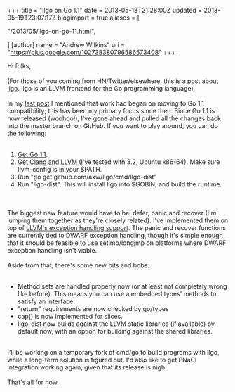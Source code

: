 +++
title = "llgo on Go 1.1"
date = 2013-05-18T21:28:00Z
updated = 2013-05-19T23:07:17Z
blogimport = true 
aliases = [

  "/2013/05/llgo-on-go-11.html",

]
[author]
	name = "Andrew Wilkins"
	uri = "https://plus.google.com/102738380796586573408"
+++

Hi folks,<br /><br />(For those of you coming from HN/Twitter/elsewhere, this is a post about <a href="https://github.com/axw/llgo">llgo</a>. llgo is an LLVM frontend for the Go programming language).<br /><br />In my <a href="http://blog.awilkins.id.au/2013/03/llgo-update-12.html">last post</a> I mentioned that work had began on moving to Go 1.1 compatibility; this has been my primary focus since then. Since Go 1.1 is now released (woohoo!), I've gone ahead and pulled all the changes back into the master branch on GitHub. If you want to play around, you can do the following:<br /><br /><ol><li><a href="http://golang.org/doc/install">Get Go 1.1</a>.</li><li><a href="http://llvm.org/releases/">Get Clang and LLVM</a> (I've tested with 3.2, Ubuntu x86-64). Make sure llvm-config is in your $PATH.</li><li>Run "go get github.com/axw/llgo/cmd/llgo-dist"</li><li>Run "llgo-dist". This will install llgo into $GOBIN, and build the runtime.</li></ol><div><br /></div><br />The biggest new feature would have to be: defer, panic and recover (I'm lumping them together as they're closely related). I've implemented them on top of <a href="http://llvm.org/docs/ExceptionHandling.html">LLVM's exception handling support</a>. The panic and recover functions are currently tied to DWARF exception handling, though it's simple enough that it should be feasible to use setjmp/longjmp on platforms where DWARF exception handling isn't viable.<br /><br />Aside from that, there's some new bits and bobs:<br /><br /><ul><li>Method sets are handled properly now (or at least not completely wrong like before). This means you can use a embedded types' methods to satisfy an interface.</li><li>"return" requirements are now checked by go/types</li><li>cap() is now implemented for slices.</li><li>llgo-dist now builds against the LLVM static libraries (if available) by default now, with an option for building against the shared libraries.</li></ul><div><br /></div><div>I'll be working on a temporary fork of cmd/go to build programs with llgo, while a long-term solution is figured out. I'd also like to get PNaCl integration working again, given that its release is nigh.</div><div><br /></div><div>That's all for now.</div><div><br /></div>
